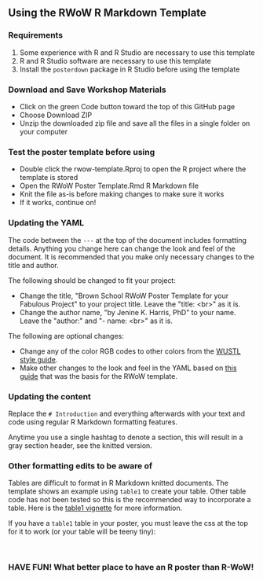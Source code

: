 ## Using the RWoW R Markdown Template

### Requirements

1) Some experience with R and R Studio are necessary to use this template
2) R and R Studio software are necessary to use this template
3) Install the `posterdown` package in R Studio before using the template

### Download and Save Workshop Materials

<ul>
<li> Click on the green Code button toward the top of this GitHub page
<li> Choose Download ZIP
<li> Unzip the downloaded zip file and save all the files in a single folder on your computer
</ul>

### Test the poster template before using

<ul>
  <li> Double click the rwow-template.Rproj to open the R project where the template is stored
  <li> Open the RWoW Poster Template.Rmd R Markdown file
  <li> Knit the file as-is before making changes to make sure it works
  <li> If it works, continue on!
</ul>

### Updating the YAML

The code between the `---` at the top of the document includes formatting details. Anything you change here can change the look and feel of the document. It is recommended that you make only necessary changes to the title and author.

The following should be changed to fit your project:

<ul>
  <li> Change the title, "Brown School RWoW Poster Template for your Fabulous Project" to your project title. Leave the "title: &lt;br&gt;" as it is.
  <li> Change the author name, "by Jenine K. Harris, PhD" to your name. Leave the "author:" and "- name: &lt;br&gt;" as it is.
</ul>

The following are optional changes: 

<ul> 
  <li> Change any of the color RGB codes to other colors from the <a href ="https://marcomm.wustl.edu/resources/branding-logo-toolkit/color-palettes/">WUSTL style guide</a>.
  <li> Make other changes to the look and feel in the YAML based on <a href = "https://github.com/brentthorne/posterdown/wiki/posterdown_html">this guide</a> that was the basis for the RWoW template.
</ul>

### Updating the content

Replace the `# Introduction` and everything afterwards with your text and code using regular R Markdown formatting features.

Anytime you use a single hashtag to denote a section, this will result in a gray section header, see the knitted version.

### Other formatting edits to be aware of

Tables are difficult to format in R Markdown knitted documents. The template shows an example using `table1` to create your table. Other table code has not been tested so this is the recommended way to incorporate a table. Here is the <a href = "https://cran.r-project.org/web/packages/table1/vignettes/table1-examples.html">table1 vignette</a> for more information.

If you have a `table1` table in your poster, you must leave the css at the top for it to work (or your table will be teeny tiny): 

<style type="text/css"><br>

table.Rtable1 {<br>
   font-family: "Palatino";<br>
   font-size: 45px;<br>
}<br>
</style><br>

### HAVE FUN! What better place to have an R poster than R-WoW!

